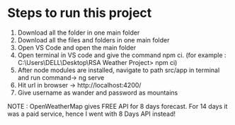 # Steps to run this project

1. Download all the folder in one main folder
1. Download all the files and folders in one main folder
2. Open VS Code and open the main folder
3. Open terminal in VS code and give the command npm ci. 
(for example : C:\Users\DELL\Desktop\RSA Weather Project> npm ci)
4. After node modules are installed, navigate to path src/app in terminal and run command-> ng serve
5. Hit url in browser -> http://localhost:4200/
6. Give username as wander and password as mountains

NOTE : OpenWeatherMap gives FREE API for 8 days forecast. For 14 days it was a paid service, hence I went with 8 Days API instead!

